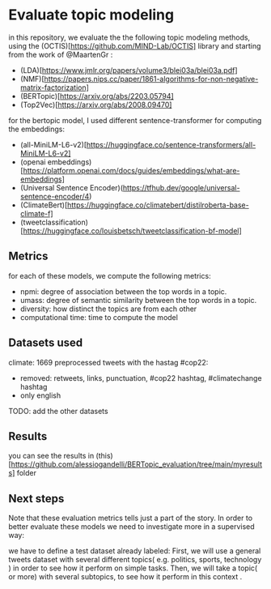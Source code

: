 # Evaluate topic modeling

in this repository, we evaluate the the following topic modeling methods, using the (OCTIS)[https://github.com/MIND-Lab/OCTIS] library and starting from the work of @MaartenGr :

- (LDA)[https://www.jmlr.org/papers/volume3/blei03a/blei03a.pdf]
- (NMF)[https://papers.nips.cc/paper/1861-algorithms-for-non-negative-matrix-factorization]
- (BERTopic)[https://arxiv.org/abs/2203.05794]
- (Top2Vec)[https://arxiv.org/abs/2008.09470]

for the bertopic model, I used different sentence-transformer for computing the embeddings:

- (all-MiniLM-L6-v2)[https://huggingface.co/sentence-transformers/all-MiniLM-L6-v2]
- (openai embeddings)[https://platform.openai.com/docs/guides/embeddings/what-are-embeddings] 
- (Universal Sentence Encoder)(https://tfhub.dev/google/universal-sentence-encoder/4)
- (ClimateBert)[https://huggingface.co/climatebert/distilroberta-base-climate-f]
- (tweetclassification)[https://huggingface.co/louisbetsch/tweetclassification-bf-model]
  

## Metrics 
for each of these models, we compute the following metrics:
- npmi: degree of association between the top words in a topic.
- umass: degree of semantic similarity between the top words in a topic.
- diversity: how distinct the topics are from each other
- computational time: time to compute the model


## Datasets used

climate: 1669 preprocessed tweets with the hastag #cop22:
- removed: retweets, links, punctuation, #cop22 hashtag, #climatechange hashtag
- only english 

TODO: add the other datasets

## Results
you can see the results in (this)[https://github.com/alessiogandelli/BERTopic_evaluation/tree/main/myresults] folder

## Next steps
Note that these evaluation metrics tells just a part of the story.
In order to better evaluate these models we need to investigate more in a supervised way:

we have to define a test dataset already labeled: 
First, we will use a general tweets dataset with several different topics( e.g. politics, sports, technology ) in order to see how it perform on simple tasks. 
Then, we will take a topic( or more) with several subtopics, to see how it perform in this context .